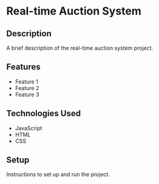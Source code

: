 # Real-time Auction System

## Description

A brief description of the real-time auction system project.

## Features

- Feature 1
- Feature 2
- Feature 3

## Technologies Used

- JavaScript
- HTML
- CSS

## Setup

Instructions to set up and run the project.
